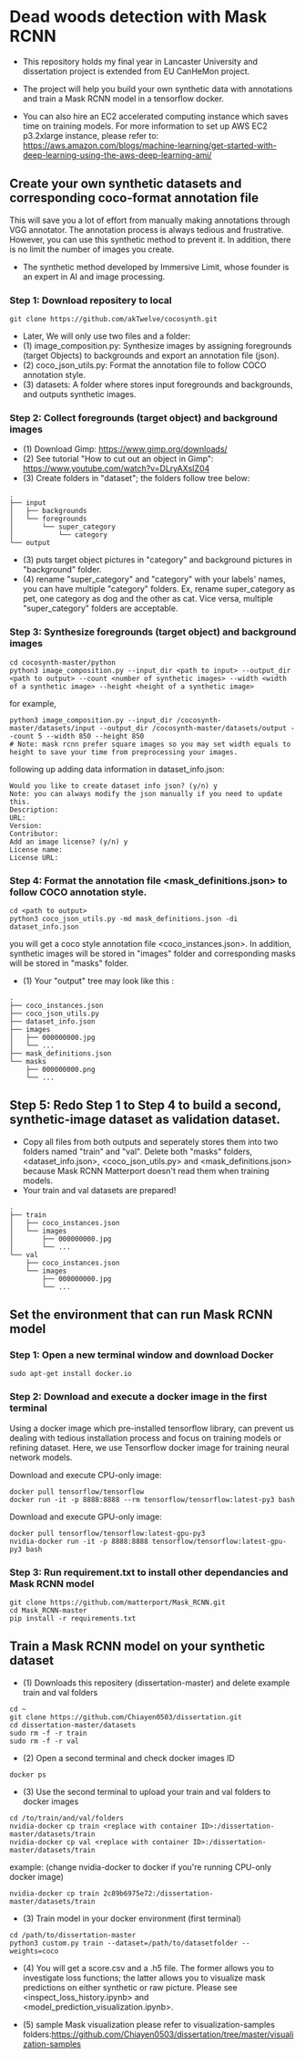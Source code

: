 # Dead woods detection with Mask RCNN 
* This repository holds my final year in Lancaster University and dissertation project is extended from EU CanHeMon project.   

* The project will help you build your own synthetic data with annotations and train a Mask RCNN model in a tensorflow docker. 

* You can also hire an EC2 accelerated computing instance which saves time on training models. For more information to set up AWS EC2 p3.2xlarge instance, please refer to: https://aws.amazon.com/blogs/machine-learning/get-started-with-deep-learning-using-the-aws-deep-learning-ami/

## Create your own synthetic datasets and corresponding coco-format annotation file
This will save you a lot of effort from manually making annotations through VGG annotator. The annotation process is always tedious and frustrative. However, you can use this synthetic method to prevent it. In addition, there is no limit the number of images you create.

* The synthetic method developed by Immersive Limit, whose founder is an expert in AI and image processing.   

### Step 1: Download repositery to local
```
git clone https://github.com/akTwelve/cocosynth.git
```
* Later, We will only use two files and a folder: 
* (1) image_composition.py:
    Synthesize images by assigning foregrounds (target Objects) to backgrounds and export an annotation file (json). 
* (2) coco_json_utils.py:
    Format the annotation file to follow COCO annotation style.  
* (3) datasets:
    A folder where stores input foregrounds and backgrounds, and outputs synthetic images.
### Step 2: Collect foregrounds (target object) and background images
* (1) Download Gimp: https://www.gimp.org/downloads/
* (2) See tutorial "How to cut out an object in Gimp": https://www.youtube.com/watch?v=DLryAXsIZ04 
* (3) Create folders in "dataset"; the folders follow tree below:

```
.
├── input
│   ├── backgrounds
│   └── foregrounds
│       └── super_category
│           └── category
└── output

```
* (3) puts target object pictures in "category" and background pictures in "background" folder.
* (4) rename "super_category" and "category" with your labels' names, you can have multiple "category" folders. Ex, rename super_category as pet, one category as dog and the other as cat. Vice versa, multiple "super_category" folders are acceptable.

### Step 3: Synthesize foregrounds (target object) and background images
```
cd cocosynth-master/python
python3 image_composition.py --input_dir <path to input> --output_dir <path to output> --count <number of synthetic images> --width <width of a synthetic image> --height <height of a synthetic image>

```
for example, 
```
python3 image_composition.py --input_dir /cocosynth-master/datasets/input --output_dir /cocosynth-master/datasets/output --count 5 --width 850 --height 850
# Note: mask rcnn prefer square images so you may set width equals to height to save your time from preprocessing your images.
```

following up adding data information in dataset_info.json:
```
Would you like to create dataset info json? (y/n) y
Note: you can always modify the json manually if you need to update this.
Description: 
URL: 
Version: 
Contributor: 
Add an image license? (y/n) y
License name: 
License URL:
```

### Step 4: Format the annotation file <mask_definitions.json> to follow COCO annotation style.
```
cd <path to output>
python3 coco_json_utils.py -md mask_definitions.json -di dataset_info.json
```
you will get a coco style annotation file <coco_instances.json>. In addition, synthetic images will be stored in "images" folder and corresponding masks will be stored in "masks" folder. 
* (1) Your "output" tree may look like this : 
```
.
├── coco_instances.json
├── coco_json_utils.py
├── dataset_info.json
├── images
│   ├── 000000000.jpg
│   └── ...
├── mask_definitions.json
└── masks
    ├── 000000000.png
    └── ...
```
## Step 5: Redo Step 1 to Step 4 to build a second, synthetic-image dataset as validation dataset. 
* Copy all files from both outputs and seperately stores them into two folders named "train" and "val". Delete both "masks" folders, <dataset_info.json>, <coco_json_utils.py> and <mask_definitions.json> because Mask RCNN Matterport doesn't read them when training models. 
* Your train and val datasets are prepared!

```
.
├── train
│   ├── coco_instances.json
│   └── images
│       ├── 000000000.jpg
│       └── ...
└── val
    ├── coco_instances.json
    └── images
        ├── 000000000.jpg
        └── ...
``` 

## Set the environment that can run Mask RCNN model
### Step 1: Open a new terminal window and download Docker
```
sudo apt-get install docker.io
```
### Step 2: Download and execute a docker image in the first terminal
Using a docker image which pre-installed tensorflow library, can prevent us dealing with tedious installation process and focus on training models or refining dataset. Here, we use Tensorflow docker image for training neural network models.  

Download and execute CPU-only image:
```
docker pull tensorflow/tensorflow
docker run -it -p 8888:8888 --rm tensorflow/tensorflow:latest-py3 bash
```
Download and execute GPU-only image:
```
docker pull tensorflow/tensorflow:latest-gpu-py3
nvidia-docker run -it -p 8888:8888 tensorflow/tensorflow:latest-gpu-py3 bash
```

### Step 3: Run requirement.txt to install other dependancies and Mask RCNN model

```
git clone https://github.com/matterport/Mask_RCNN.git
cd Mask_RCNN-master
pip install -r requirements.txt

```

## Train a Mask RCNN model on your synthetic dataset
* (1) Downloads this repositery (dissertation-master) and delete example train and val folders  
```
cd ~
git clone https://github.com/Chiayen0503/dissertation.git
cd dissertation-master/datasets 
sudo rm -f -r train
sudo rm -f -r val
```
* (2) Open a second terminal and check docker images ID

```
docker ps
```

* (3) Use the second terminal to upload your train and val folders to docker images
```
cd /to/train/and/val/folders
nvidia-docker cp train <replace with container ID>:/dissertation-master/datasets/train
nvidia-docker cp val <replace with container ID>:/dissertation-master/datasets/train
```
example: (change nvidia-docker to docker if you're running CPU-only docker image)
```
nvidia-docker cp train 2c89b6975e72:/dissertation-master/datasets/train
```

* (3) Train model in your docker environment (first terminal)
```
cd /path/to/dissertation-master
python3 custom.py train --dataset=/path/to/datasetfolder --weights=coco
```

* (4) You will get a score.csv and a .h5 file. The former allows you to investigate loss functions; the latter allows you to visualize mask predictions on either synthetic or raw picture. Please see <inspect_loss_history.ipynb> and <model_prediction_visualization.ipynb>.

* (5) sample Mask visualization please refer to visualization-samples folders:https://github.com/Chiayen0503/dissertation/tree/master/visualization-samples

